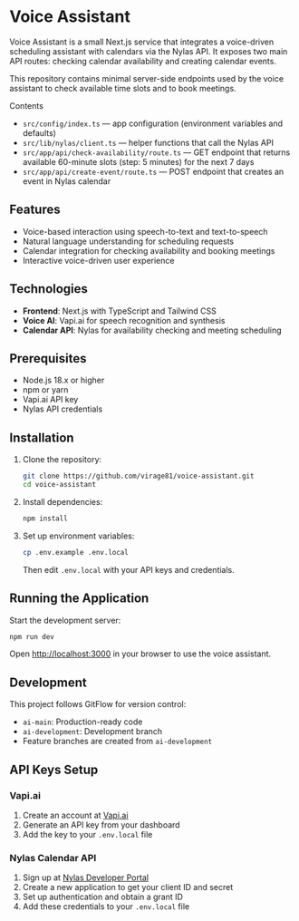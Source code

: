 # Voice Assistant

Voice Assistant is a small Next.js service that integrates a voice-driven scheduling assistant with calendars via the
Nylas API. It exposes two main API routes: checking calendar availability and creating calendar events.

This repository contains minimal server-side endpoints used by the voice assistant to check available time slots and to
book meetings.

Contents

- `src/config/index.ts` — app configuration (environment variables and defaults)
- `src/lib/nylas/client.ts` — helper functions that call the Nylas API
- `src/app/api/check-availability/route.ts` — GET endpoint that returns available 60-minute slots (step: 5 minutes) for
  the next 7 days
- `src/app/api/create-event/route.ts` — POST endpoint that creates an event in Nylas calendar

## Features

- Voice-based interaction using speech-to-text and text-to-speech
- Natural language understanding for scheduling requests
- Calendar integration for checking availability and booking meetings
- Interactive voice-driven user experience

## Technologies

- **Frontend**: Next.js with TypeScript and Tailwind CSS
- **Voice AI**: Vapi.ai for speech recognition and synthesis
- **Calendar API**: Nylas for availability checking and meeting scheduling

## Prerequisites

- Node.js 18.x or higher
- npm or yarn
- Vapi.ai API key
- Nylas API credentials

## Installation

1. Clone the repository:

   ```bash
   git clone https://github.com/virage81/voice-assistant.git
   cd voice-assistant
   ```

2. Install dependencies:

   ```bash
   npm install
   ```

3. Set up environment variables:
   ```bash
   cp .env.example .env.local
   ```
   Then edit `.env.local` with your API keys and credentials.

## Running the Application

Start the development server:

```bash
npm run dev
```

Open [http://localhost:3000](http://localhost:3000) in your browser to use the voice assistant.

## Development

This project follows GitFlow for version control:

- `ai-main`: Production-ready code
- `ai-development`: Development branch
- Feature branches are created from `ai-development`

## API Keys Setup

### Vapi.ai

1. Create an account at [Vapi.ai](https://vapi.ai)
2. Generate an API key from your dashboard
3. Add the key to your `.env.local` file

### Nylas Calendar API

1. Sign up at [Nylas Developer Portal](https://developer.nylas.com/)
2. Create a new application to get your client ID and secret
3. Set up authentication and obtain a grant ID
4. Add these credentials to your `.env.local` file
